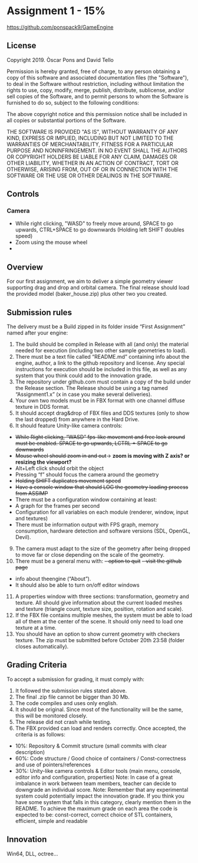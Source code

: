 # Assignment 1 - 15%
https://github.com/ponspack9/GameEngine

## License
Copyright 2019. Òscar Pons and David Tello

Permission is hereby granted, free of charge, to any person obtaining a copy of this software and associated documentation files (the "Software"), to deal in the Software without restriction, including without limitation the rights to use, copy, modify, merge, publish, distribute, sublicense, and/or sell copies of the Software, and to permit persons to whom the Software is furnished to do so, subject to the following conditions:

The above copyright notice and this permission notice shall be included in all copies or substantial portions of the Software.

THE SOFTWARE IS PROVIDED "AS IS", WITHOUT WARRANTY OF ANY KIND, EXPRESS OR IMPLIED, INCLUDING BUT NOT LIMITED TO THE WARRANTIES OF MERCHANTABILITY, FITNESS FOR A PARTICULAR PURPOSE AND NONINFRINGEMENT. IN NO EVENT SHALL THE AUTHORS OR COPYRIGHT HOLDERS BE LIABLE FOR ANY CLAIM, DAMAGES OR OTHER LIABILITY, WHETHER IN AN ACTION OF CONTRACT, TORT OR OTHERWISE, ARISING FROM, OUT OF OR IN CONNECTION WITH THE SOFTWARE OR THE USE OR OTHER DEALINGS IN THE SOFTWARE.

## Controls
### Camera
- While right clicking, "WASD" to freely move around, SPACE to go upwards, CTRL+SPACE to go downwards (Holding left SHIFT doubles speed)
- Zoom using the mouse wheel
- 
## Overview
For our first assignment, we aim to deliver a simple geometry viewer supporting drag and drop and orbital
camera. The final release should load the provided model (baker_house.zip) plus other two you created.

## Submission rules
The delivery must be a Build zipped in its folder inside “First Assignment” named after your engine:
1. The build should be compiled in Release with all (and only) the material needed for execution
(including two other sample geometries to load).
2. There must be a text file called “README.md” containing info about the engine, author, a link to the
github repository and license. Any special instructions for execution should be included in this file,
as well as any system that you think could add to the innovation grade.
3. The repository under github.com must contain a copy of the build under the Release section. The
Release should be using a tag named “Assignment1.x” (x in case you make several deliveries).
4. Your own two models must be in FBX format with one channel diffuse texture in DDS format.
5. It should accept drag&drop of FBX files and DDS textures (only to show the last dropped) from
anywhere in the Hard Drive.
6. It should feature Unity-like camera controls:

- ~~While Right clicking, “WASD” fps-like movement and free look around must be enabled. SPACE to go upwards, LCTRL + SPACE to go downwards~~
- ~~Mouse wheel should zoom in and out~~-> **zoom is moving with Z axis? or resizing the viewport?**
- Alt+Left click should orbit the object
- Pressing “f” should focus the camera around the geometry
- ~~Holding SHIFT duplicates movement speed~~
- ~~Have a console window that should LOG the geometry loading process from ASSIMP~~
- There must be a configuration window containing at least:
- A graph for the frames per second
- Configuration for all variables on each module (renderer, window, input and textures)
- There must be information output with FPS graph, memory consumption, hardware detection
and software versions (SDL, OpenGL, Devil).

9. The camera must adapt to the size of the geometry after being dropped to move far or close
depending on the scale of the geometry.
10. There must be a general menu with: 
~~- option to quit~~
~~- visit the github page~~ 
- info about theengine (“About”). 
- It should also be able to turn on/off editor windows
11. A properties window with three sections: transformation, geometry and texture. All should give
information about the current loaded meshes and texture (triangle count, texture size, position,
rotation and scale).
12. If the FBX file contains multiple meshes, the system must be able to load all of them at the center of
the scene. It should only need to load one texture at a time.
13. You should have an option to show current geometry with checkers texture.
The zip must be submitted before October 20th 23:58 (folder closes automatically).

## Grading Criteria
To accept a submission for grading, it must comply with:
1. It followed the submission rules stated above.
2. The final .zip file cannot be bigger than 30 Mb.
3. The code compiles and uses only english.
4. It should be original. Since most of the functionality will be the same, this will be monitored closely.
5. The release did not crash while testing.
6. The FBX provided can load and renders correctly.
Once accepted, the criteria is as follows:
- 10%: Repository & Commit structure (small commits with clear description)
- 60%: Code structure / Good choice of containers / Const-correctness and use of pointers/references
- 30%: Unity-like camera controls & Editor tools (main menu, console, editor info and configuration,
properties)
Note: In case of a great imbalance in work between team members, teacher can decide to downgrade an
individual score.
Note: Remember that any experimental system could potentially impact the innovation grade. If you think
you have some system that falls in this category, clearly mention them in the README.
To achieve the maximum grade on each area the code is expected to be: const-correct, correct choice of
STL containers, efficient, simple and readable

## Innovation

Win64, DLL, octree...
